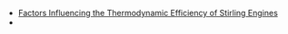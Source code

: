 - [Factors Influencing the Thermodynamic Efficiency of Stirling Engines](https://epress.lib.uts.edu.au/student-journals/index.php/PAMR/article/view/1459/1536)
- 
